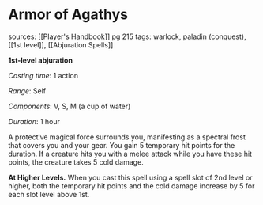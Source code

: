 # Armor of Agathys
sources: [[Player's Handbook]] pg 215
tags: warlock, paladin (conquest), [[1st level]], [[Abjuration Spells]]

**1st-level abjuration**

*Casting time*: 1 action

*Range*: Self

*Components*: V, S, M (a cup of water)

*Duration*: 1 hour

A protective magical force surrounds you, manifesting as a spectral frost that covers you and your gear. You gain 5 temporary hit points for the duration. If a creature hits you with a melee attack while you have these hit points, the creature takes 5 cold damage.

**At Higher Levels.** When you cast this spell using a spell slot of 2nd level or higher, both the temporary hit points and the cold damage increase by 5 for each slot level above 1st.